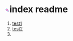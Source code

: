 # ![logo](resource/img/logo.png)index readme

1. [test1](resource/test1.md)
2. [test2](/resource/test2.md)
3. 
